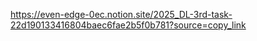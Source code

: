 https://even-edge-0ec.notion.site/2025_DL-3rd-task-22d190133416804baec6fae2b5f0b781?source=copy_link
